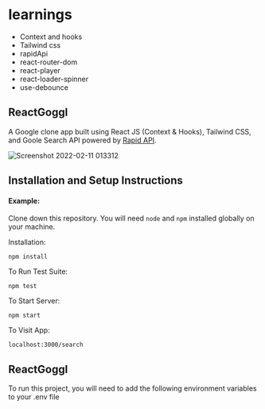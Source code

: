# learnings

- Context and hooks
- Tailwind css
- rapidApi
- react-router-dom
- react-player
- react-loader-spinner
- use-debounce

## ReactGoggl

A Google clone app built using React JS (Context & Hooks), Tailwind CSS, and Goole Search API powered by [Rapid API](https://rapidapi.com).

![Screenshot 2022-02-11 013312](https://user-images.githubusercontent.com/34468449/153463969-aa9b008d-8a35-4e5f-b839-fe16b899c6fc.png)

## Installation and Setup Instructions

#### Example:

Clone down this repository. You will need `node` and `npm` installed globally on your machine.

Installation:

`npm install`

To Run Test Suite:

`npm test`

To Start Server:

`npm start`

To Visit App:

`localhost:3000/search`

## ReactGoggl

To run this project, you will need to add the following environment variables to your .env file
